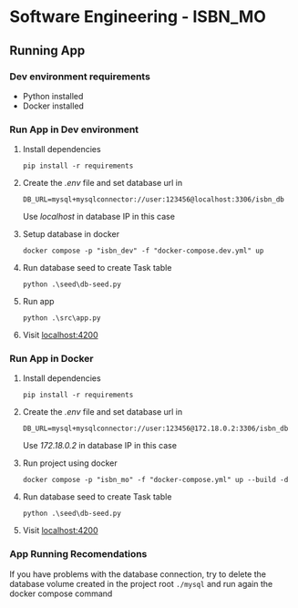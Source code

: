 # Software Engineering - ISBN_MO

## Running App

### Dev environment requirements
- Python installed
- Docker installed

### Run App in Dev environment
1. Install dependencies

    `pip install -r requirements`
2. Create the *.env* file and set database url in

    ```
    DB_URL=mysql+mysqlconnector://user:123456@localhost:3306/isbn_db
    ```
    Use *localhost* in database IP in this case
3. Setup database in docker

    `docker compose -p "isbn_dev" -f "docker-compose.dev.yml" up`
4. Run database seed to create Task table

    `python .\seed\db-seed.py`
5. Run app

    `python .\src\app.py`
6. Visit [localhost:4200](http://127.0.0.1:4200/)

### Run App in Docker
1. Install dependencies

    `pip install -r requirements`
2. Create the *.env* file and set database url in

    ```
    DB_URL=mysql+mysqlconnector://user:123456@172.18.0.2:3306/isbn_db
    ```
    Use *172.18.0.2* in database IP in this case

3. Run project using docker

    `docker compose -p "isbn_mo" -f "docker-compose.yml" up --build -d`
4. Run database seed to create Task table

    `python .\seed\db-seed.py`
5. Visit [localhost:4200](http://127.0.0.1:4200/)

### App Running Recomendations
If you have problems with the database connection, try to delete the database volume created in the project root `./mysql` and run again the docker compose command